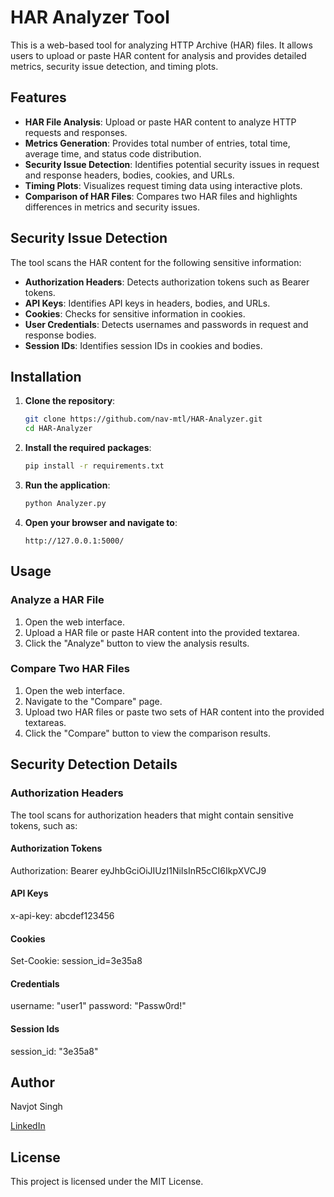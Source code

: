 # HAR Analyzer Tool

This is a web-based tool for analyzing HTTP Archive (HAR) files. It allows users to upload or paste HAR content for analysis and provides detailed metrics, security issue detection, and timing plots.

## Features

- **HAR File Analysis**: Upload or paste HAR content to analyze HTTP requests and responses.
- **Metrics Generation**: Provides total number of entries, total time, average time, and status code distribution.
- **Security Issue Detection**: Identifies potential security issues in request and response headers, bodies, cookies, and URLs.
- **Timing Plots**: Visualizes request timing data using interactive plots.
- **Comparison of HAR Files**: Compares two HAR files and highlights differences in metrics and security issues.

## Security Issue Detection

The tool scans the HAR content for the following sensitive information:

- **Authorization Headers**: Detects authorization tokens such as Bearer tokens.
- **API Keys**: Identifies API keys in headers, bodies, and URLs.
- **Cookies**: Checks for sensitive information in cookies.
- **User Credentials**: Detects usernames and passwords in request and response bodies.
- **Session IDs**: Identifies session IDs in cookies and bodies.

## Installation

1. **Clone the repository**:
    ```sh
    git clone https://github.com/nav-mtl/HAR-Analyzer.git
    cd HAR-Analyzer
    ```

2. **Install the required packages**:
    ```sh
    pip install -r requirements.txt
    ```

3. **Run the application**:
    ```sh
    python Analyzer.py
    ```

4. **Open your browser and navigate to**:
    ```
    http://127.0.0.1:5000/
    ```

## Usage

### Analyze a HAR File

1. Open the web interface.
2. Upload a HAR file or paste HAR content into the provided textarea.
3. Click the "Analyze" button to view the analysis results.

### Compare Two HAR Files

1. Open the web interface.
2. Navigate to the "Compare" page.
3. Upload two HAR files or paste two sets of HAR content into the provided textareas.
4. Click the "Compare" button to view the comparison results.

## Security Detection Details

### Authorization Headers

The tool scans for authorization headers that might contain sensitive tokens, such as:

#### Authorization Tokens
Authorization: Bearer eyJhbGciOiJIUzI1NiIsInR5cCI6IkpXVCJ9

#### API Keys
x-api-key: abcdef123456

#### Cookies
Set-Cookie: session_id=3e35a8

#### Credentials
username: "user1"
password: "Passw0rd!"

#### Session Ids
session_id: "3e35a8"


## Author

<p>Navjot Singh</p>
<p><a href="https://www.linkedin.com/in/njot/">LinkedIn</a></p>

## License

<p>This project is licensed under the MIT License.</p>